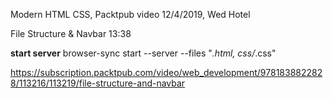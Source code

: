 Modern HTML CSS, Packtpub video
12/4/2019, Wed
Hotel

File Structure & Navbar
13:38

**start server**
browser-sync start --server --files "*.html, css/*.css"

https://subscription.packtpub.com/video/web_development/9781838822828/113216/113219/file-structure-and-navbar
